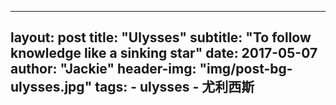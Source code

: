 
---
layout: post
title:       "Ulysses"
subtitle:    "To follow knowledge like a sinking star"
date: 		 2017-05-07
author: "Jackie"
header-img:  "img/post-bg-ulysses.jpg"
tags:
	- ulysses
	- 尤利西斯
---


